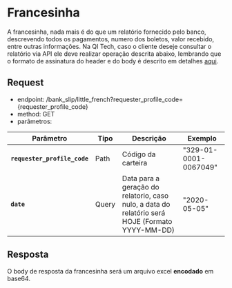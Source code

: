 # Francesinha

A francesinha, nada mais é do que um relatório fornecido pelo banco, descrevendo todos os pagamentos, numero dos boletos,
valor recebido, entre outras informações. Na QI Tech, caso o cliente deseje consultar o relatório via API ele deve realizar
operação descrita abaixo, lembrando que o formato de assinatura do header e do body é descrito em detalhes [aqui](?file=224).

## Request

- endpoint: /bank_slip/little_french?requester_profile_code={requester_profile_code}
- method: GET
- parâmetros:
 
| Parâmetro | Tipo | Descrição | Exemplo |
|---|---|---|---|
| **`requester_profile_code`** | Path | Código da carteira | "329-01-0001-0067049" |
| **`date`** | Query | Data para a geração do relatorio, caso nulo, a data do relatório será HOJE (Formato YYYY-MM-DD) | "2020-05-05" |

## Resposta

O body de resposta da francesinha será um arquivo excel **encodado** em base64.

<br>